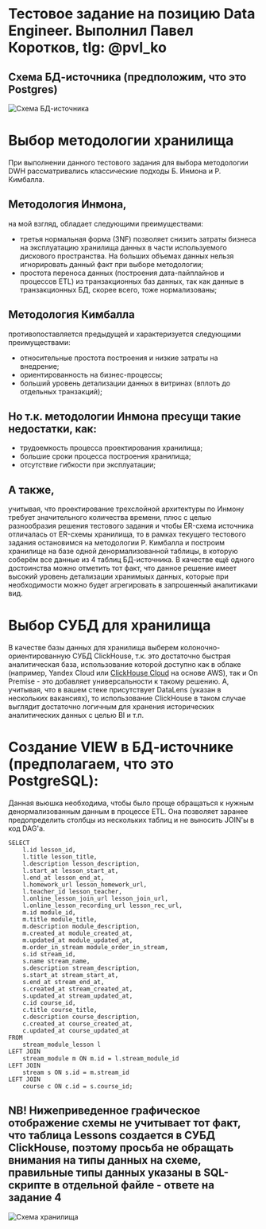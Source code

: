 # Тестовое задание на позицию Data Engineer. Выполнил Павел Коротков, tlg: @pvl_ko

## Схема БД-источника (предположим, что это Postgres)

![Схема БД-источника](DB_schema.png)


# Выбор методологии хранилища
При выполнении данного тестового задания для выбора методологии DWH рассматривались классические подходы Б. Инмона и Р. Кимбалла.
## Методология Инмона, 
на мой взгляд, обладает следующими преимуществами:
+ третья нормальная форма (3NF) позволяет снизить затраты бизнеса на эксплуатацию хранилища данных в части используемого дискового пространства. На больших объемах данных нельзя игнорировать данный факт при выборе методологии;
+ простота переноса данных (построения дата-пайплайнов и процессов ETL) из транзакционных баз данных, так как данные в транзакционных БД, скорее всего, тоже нормализованы;

## Методология Кимбалла 
противопоставляется предыдущей и характеризуется следующими преимуществами:
+ относительные простота построения и низкие затраты на внедрение;
+ ориентированность на бизнес-процессы;
+ б*о*льший уровень детализации данных в витринах (вплоть до отдельных транзакций);

## Но т.к. методологии Инмона пресущи такие недостатки, как:
- трудоемкость процесса проектирования хранилища;
- большие сроки процесса построения хранилища;
- отсутствие гибкости при эксплуатации;
## А также, 
учитывая, что проектирование трехслойной архитектуры по Инмону требует значительного количества времени, плюс с целью разнообразия решения тестового задания и чтобы ER-схема источника отличалась от ER-схемы хранилища, то в рамках текущего тестового задания остановимся на методологии Р. Кимбалла и построим хранилище на базе одной денормализованной таблицы, в которую соберём все данные из 4 таблиц БД-источника. В качестве ещё одного достоинства можно отметить тот факт, что данное решение имеет высокий уровень детализации хранимыых данных, которые при необходимости можно будет агрегировать в запрошенный аналитиками вид.

# Выбор СУБД для хранилища
В качестве базы данных для хранилища выберем колоночно-ориентированную СУБД ClickHouse, т.к. это достаточно быстрая аналитическая база, использование которой доступно как в облаке (например, Yandex Cloud или [ClickHouse Cloud](https://clickhouse.cloud/) на основе AWS), так и On Premise - это добавляет универсальности к такому решению. 
А, учитывая, что в вашем стеке присутствует DataLens (указан в нескольких вакансиях), то использование ClickHouse в таком случае выглядит достаточно логичным для хранения исторических аналитических данных с целью BI и т.п.

# Создание VIEW в БД-источнике (предполагаем, что это PostgreSQL):
Данная вьюшка необходима, чтобы было проще обращаться к нужным денормализованным данным в процессе ETL. Она позволяет заранее предопределить столбцы из нескольких таблиц и не выносить JOIN'ы в код DAG'а.

```CREATE VIEW Lessons_View AS
SELECT 
    l.id lesson_id,
    l.title lesson_title,
    l.description lesson_description,
    l.start_at lesson_start_at,
    l.end_at lesson_end_at,
    l.homework_url lesson_homework_url,
    l.teacher_id lesson_teacher,
    l.online_lesson_join_url lesson_join_url,
    l.online_lesson_recording_url lesson_rec_url,
    m.id module_id,
    m.title module_title,
    m.description module_description,
    m.created_at module_created_at,
    m.updated_at module_updated_at,
    m.order_in_stream module_order_in_stream,
    s.id stream_id,
    s.name stream_name,
    s.description stream_description,
    s.start_at stream_start_at,
    s.end_at stream_end_at,
    s.created_at stream_created_at,
    s.updated_at stream_updated_at,
    c.id course_id,
    c.title course_title,
    c.description course_description,
    c.created_at course_created_at,
    c.updated_at course_updated_at
FROM 
    stream_module_lesson l
LEFT JOIN 
    stream_module m ON m.id = l.stream_module_id
LEFT JOIN 
    stream s ON s.id = m.stream_id
LEFT JOIN 
    course c ON c.id = s.course_id;
```

## NB! Нижеприведенное графическое отображение схемы не учитывает тот факт, что таблица Lessons создается в СУБД ClickHouse, поэтому просьба не обращать внимания на типы данных на схеме, правильные типы данных указаны в SQL-скрипте в отдельной файле - ответе на задание 4 ##

![Схема хранилища](DWH_schema.png)


